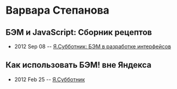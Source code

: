 # Варвара Степанова

## БЭМ и JavaScript: Сборник рецептов
- 2012 Sep 08 -- [Я.Субботник: БЭМ в разработке интерфейсов](https://events.yandex.ru/lib/talks/324/)    
## Как использовать БЭМ! вне Яндекса
- 2012 Feb 25 -- [Я.Субботник](https://events.yandex.ru/lib/talks/151/)    
